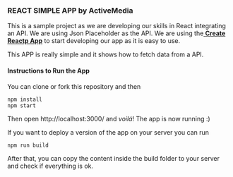 ### REACT SIMPLE APP by ActiveMedia

This is a sample project as we are developing our skills in React integrating an API. We are using Json Placeholder as the API.
We are using the[ **Create Reactp App**](https://github.com/facebook/create-react-app " **Create Reactp App**") to start developing our app as it is easy to use.

This APP is really simple and it shows how to fetch data from a API.

#### Instructions to Run the App

You can clone or fork this repository and then

    npm install
    npm start

Then open http://localhost:3000/ and *voilá*! The app is now running :)

If you want to deploy a version of the app on your server you can run

    npm run build

After that, you can copy the content inside the build folder to your server and check if everything is ok.